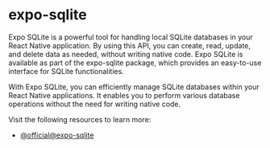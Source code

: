 # expo-sqlite

Expo SQLite is a powerful tool for handling local SQLite databases in your React Native application. By using this API, you can create, read, update, and delete data as needed, without writing native code. Expo SQLite is available as part of the expo-sqlite package, which provides an easy-to-use interface for SQLite functionalities.

With Expo SQLite, you can efficiently manage SQLite databases within your React Native applications. It enables you to perform various database operations without the need for writing native code.

Visit the following resources to learn more:

- [@official@expo-sqlite](https://docs.expo.dev/versions/latest/sdk/sqlite/)

